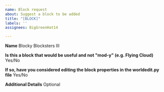 ```yaml
---
name: Block request
about: Suggest a block to be added
title: "[BLOCK]"
labels: ''
assignees: BigGreenHat14

---
```


**Name**
Blocky Blocksters III

**Is this a block that would be useful and not "mod-y" (e.g. Flying Cloud)**
Yes/No

**If so, have you considered editing the block properties in the worldedit.py file**
Yes/No

**Additional Details**
Optional
